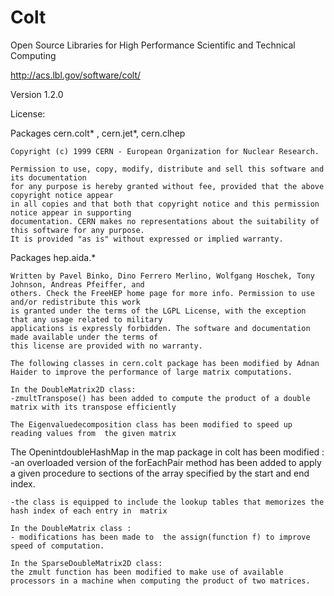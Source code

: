 Colt
====

Open Source Libraries for High Performance Scientific and Technical Computing

http://acs.lbl.gov/software/colt/

Version 1.2.0

License:

 Packages cern.colt* , cern.jet*, cern.clhep

    Copyright (c) 1999 CERN - European Organization for Nuclear Research.

    Permission to use, copy, modify, distribute and sell this software and its documentation
    for any purpose is hereby granted without fee, provided that the above copyright notice appear
    in all copies and that both that copyright notice and this permission notice appear in supporting
    documentation. CERN makes no representations about the suitability of this software for any purpose.
    It is provided "as is" without expressed or implied warranty.

Packages hep.aida.*

    Written by Pavel Binko, Dino Ferrero Merlino, Wolfgang Hoschek, Tony Johnson, Andreas Pfeiffer, and
    others. Check the FreeHEP home page for more info. Permission to use and/or redistribute this work
    is granted under the terms of the LGPL License, with the exception that any usage related to military
    applications is expressly forbidden. The software and documentation made available under the terms of
    this license are provided with no warranty.

    The following classes in cern.colt package has been modified by Adnan Haider to improve the performance of large matrix computations.

    In the DoubleMatrix2D class:
    -zmultTranspose() has been added to compute the product of a double matrix with its transpose efficiently

    The Eigenvaluedecomposition class has been modified to speed up reading values from  the given matrix

   The OpenintdoubleHashMap in the map package in colt has been modified : 
    -an overloaded version of the forEachPair method has been added  to apply a given  procedure to sections of the array specified by  the start and end index.
    
    -the class is equipped to include the lookup tables that memorizes the hash index of each entry in  matrix

    In the DoubleMatrix class :
    - modifications has been made to  the assign(function f) to improve  speed of computation.

    In the SparseDoubleMatrix2D class:
    the zmult function has been modified to make use of available processors in a machine when computing the product of two matrices.


